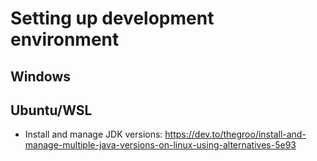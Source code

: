 # Setting up development environment

## Windows

## Ubuntu/WSL

* Install and manage JDK versions: https://dev.to/thegroo/install-and-manage-multiple-java-versions-on-linux-using-alternatives-5e93
